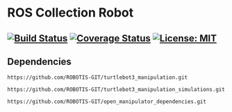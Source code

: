 # ROS Collection Robot
[![Build Status](https://travis-ci.org/Pradeep-Gopal/ros_collection_robot.svg?branch=main)](https://travis-ci.org/Pradeep-Gopal/ros_collection_robot)
[![Coverage Status](https://coveralls.io/repos/github/Pradeep-Gopal/ros_collection_robot/badge.svg?branch=main)](https://coveralls.io/github/Pradeep-Gopal/ros_collection_robot?branch=main)
[![License: MIT](https://img.shields.io/badge/License-MIT-green.svg)](https://opensource.org/licenses/MIT)
---

## Dependencies

```
https://github.com/ROBOTIS-GIT/turtlebot3_manipulation.git

https://github.com/ROBOTIS-GIT/turtlebot3_manipulation_simulations.git

https://github.com/ROBOTIS-GIT/open_manipulator_dependencies.git
```
